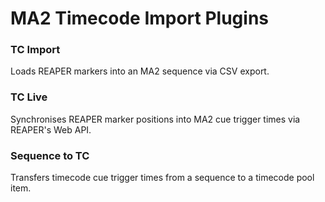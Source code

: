 # MA2 Timecode Import Plugins

### TC Import
Loads REAPER markers into an MA2 sequence via CSV export.

### TC Live
Synchronises REAPER marker positions into MA2 cue trigger times via REAPER's Web API.

### Sequence to TC
Transfers timecode cue trigger times from a sequence to a timecode pool item.
